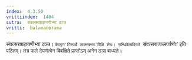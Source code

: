 ```yaml
---
index:  4.3.50
vrittiindex:  1404
sutra:  संवत्सराग्रहायणीभ्यां ठञ्च
vritti:  balamanorama 
---
```


संवत्सराग्रहायणीभ्यां ठञ्च। `देयमृण'मित्यर्थे सप्तम्यन्ता'दिति शेषः। सन्धिवेलादिगणे `संवत्सरात्फलपर्वणोः' इति पठितम्। तत्र फले देयर्णत्वेन विवक्षिते प्राप्तोऽण् अनेन ठञा बाध्यते। 

